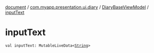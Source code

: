 [document](../../index.md) / [com.myapp.presentation.ui.diary](../index.md) / [DiaryBaseViewModel](index.md) / [inputText](./input-text.md)

# inputText

`val inputText: MutableLiveData<`[`String`](https://kotlinlang.org/api/latest/jvm/stdlib/kotlin/-string/index.html)`>`